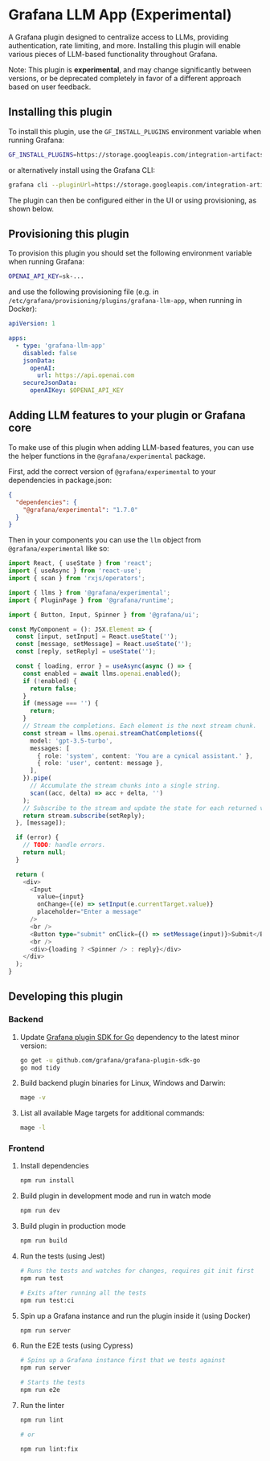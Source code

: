 # Grafana LLM App (Experimental)

A Grafana plugin designed to centralize access to LLMs, providing authentication, rate limiting, and more.
Installing this plugin will enable various pieces of LLM-based functionality throughout Grafana.

Note: This plugin is **experimental**, and may change significantly between
versions, or be deprecated completely in favor of a different approach based on
user feedback.

## Installing this plugin

To install this plugin, use the `GF_INSTALL_PLUGINS` environment variable when running Grafana:

```sh
GF_INSTALL_PLUGINS=https://storage.googleapis.com/integration-artifacts/grafana-llm-app/main/latest/grafana-llm-app-0.1.0.zip; grafana-llm-app
```

or alternatively install using the Grafana CLI:

```sh
grafana cli --pluginUrl=https://storage.googleapis.com/integration-artifacts/grafana-llm-app/main/latest/grafana-llm-app-0.1.0.zip plugins install grafana-llm-app
```

The plugin can then be configured either in the UI or using provisioning, as shown below.

## Provisioning this plugin

To provision this plugin you should set the following environment variable when running Grafana:

```sh
OPENAI_API_KEY=sk-...
```

and use the following provisioning file (e.g. in `/etc/grafana/provisioning/plugins/grafana-llm-app`, when running in Docker):

```yaml
apiVersion: 1

apps:
  - type: 'grafana-llm-app'
    disabled: false
    jsonData:
      openAI:
        url: https://api.openai.com
    secureJsonData:
      openAIKey: $OPENAI_API_KEY
```

## Adding LLM features to your plugin or Grafana core

To make use of this plugin when adding LLM-based features, you can use the helper functions in the `@grafana/experimental` package.

First, add the correct version of `@grafana/experimental` to your dependencies in package.json:

```json
{
  "dependencies": {
    "@grafana/experimental": "1.7.0"
  }
}
```

Then in your components you can use the `llm` object from `@grafana/experimental` like so:

```typescript
import React, { useState } from 'react';
import { useAsync } from 'react-use';
import { scan } from 'rxjs/operators';

import { llms } from '@grafana/experimental';
import { PluginPage } from '@grafana/runtime';

import { Button, Input, Spinner } from '@grafana/ui';

const MyComponent = (): JSX.Element => {
  const [input, setInput] = React.useState('');
  const [message, setMessage] = React.useState('');
  const [reply, setReply] = useState('');

  const { loading, error } = useAsync(async () => {
    const enabled = await llms.openai.enabled();
    if (!enabled) {
      return false;
    }
    if (message === '') {
      return;
    }
    // Stream the completions. Each element is the next stream chunk.
    const stream = llms.openai.streamChatCompletions({
      model: 'gpt-3.5-turbo',
      messages: [
        { role: 'system', content: 'You are a cynical assistant.' },
        { role: 'user', content: message },
      ],
    }).pipe(
      // Accumulate the stream chunks into a single string.
      scan((acc, delta) => acc + delta, '')
    );
    // Subscribe to the stream and update the state for each returned value.
    return stream.subscribe(setReply);
  }, [message]);

  if (error) {
    // TODO: handle errors.
    return null;
  }

  return (
    <div>
      <Input
        value={input}
        onChange={(e) => setInput(e.currentTarget.value)}
        placeholder="Enter a message"
      />
      <br />
      <Button type="submit" onClick={() => setMessage(input)}>Submit</Button>
      <br />
      <div>{loading ? <Spinner /> : reply}</div>
    </div>
  );
}
```

## Developing this plugin

### Backend

1. Update [Grafana plugin SDK for Go](https://grafana.com/docs/grafana/latest/developers/plugins/backend/grafana-plugin-sdk-for-go/) dependency to the latest minor version:

   ```bash
   go get -u github.com/grafana/grafana-plugin-sdk-go
   go mod tidy
   ```

2. Build backend plugin binaries for Linux, Windows and Darwin:

   ```bash
   mage -v
   ```

3. List all available Mage targets for additional commands:

   ```bash
   mage -l
   ```

### Frontend

1. Install dependencies

   ```bash
   npm run install
   ```

2. Build plugin in development mode and run in watch mode

   ```bash
   npm run dev
   ```

3. Build plugin in production mode

   ```bash
   npm run build
   ```

4. Run the tests (using Jest)

   ```bash
   # Runs the tests and watches for changes, requires git init first
   npm run test

   # Exits after running all the tests
   npm run test:ci
   ```

5. Spin up a Grafana instance and run the plugin inside it (using Docker)

   ```bash
   npm run server
   ```

6. Run the E2E tests (using Cypress)

   ```bash
   # Spins up a Grafana instance first that we tests against
   npm run server

   # Starts the tests
   npm run e2e
   ```

7. Run the linter

   ```bash
   npm run lint

   # or

   npm run lint:fix
   ```
